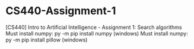 # CS440-Assignment-1
[CS440] Intro to Artificial Intelligence - Assignment 1: Search algorithms\
Must install numpy: py -m pip install numpy (windows)
Must install numpy: py -m pip install pillow (windows)
